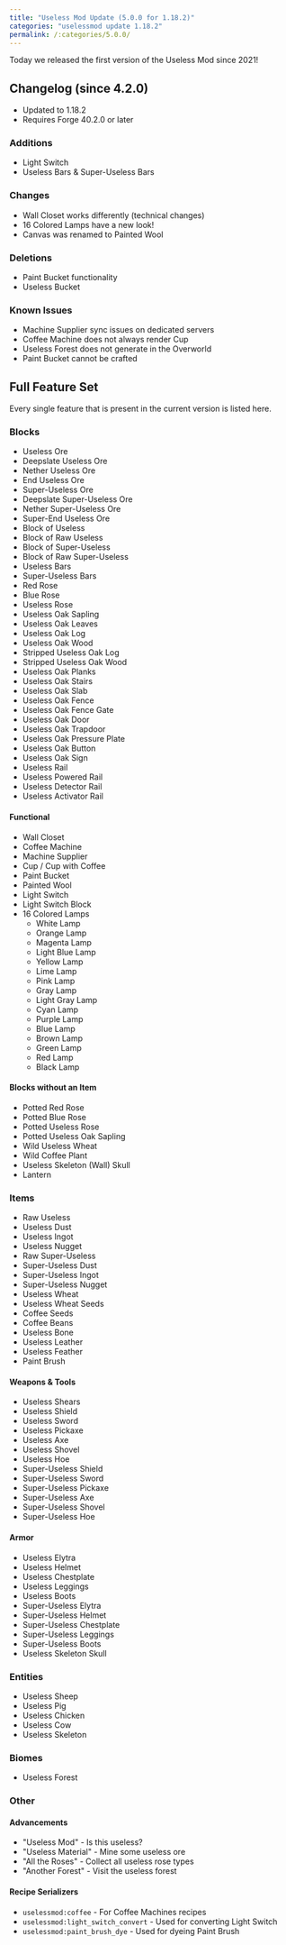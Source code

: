 ```yaml
---
title: "Useless Mod Update (5.0.0 for 1.18.2)"
categories: "uselessmod update 1.18.2"
permalink: /:categories/5.0.0/
---
```


Today we released the first version of the Useless Mod since 2021!

## Changelog (since 4.2.0)
- Updated to 1.18.2
- Requires Forge 40.2.0 or later

### Additions
- Light Switch
- Useless Bars & Super-Useless Bars

### Changes
- Wall Closet works differently (technical changes)
- 16 Colored Lamps have a new look!
- Canvas was renamed to Painted Wool

### Deletions
- Paint Bucket functionality
- Useless Bucket

### Known Issues
- Machine Supplier sync issues on dedicated servers
- Coffee Machine does not always render Cup
- Useless Forest does not generate in the Overworld
- Paint Bucket cannot be crafted

## Full Feature Set

Every single feature that is present in the current version is listed here.

### Blocks
- Useless Ore
- Deepslate Useless Ore
- Nether Useless Ore
- End Useless Ore
- Super-Useless Ore
- Deepslate Super-Useless Ore
- Nether Super-Useless Ore
- Super-End Useless Ore
- Block of Useless
- Block of Raw Useless
- Block of Super-Useless
- Block of Raw Super-Useless
- Useless Bars
- Super-Useless Bars
- Red Rose
- Blue Rose
- Useless Rose
- Useless Oak Sapling
- Useless Oak Leaves
- Useless Oak Log
- Useless Oak Wood
- Stripped Useless Oak Log
- Stripped Useless Oak Wood
- Useless Oak Planks
- Useless Oak Stairs
- Useless Oak Slab
- Useless Oak Fence
- Useless Oak Fence Gate
- Useless Oak Door
- Useless Oak Trapdoor
- Useless Oak Pressure Plate
- Useless Oak Button
- Useless Oak Sign
- Useless Rail
- Useless Powered Rail
- Useless Detector Rail
- Useless Activator Rail

#### Functional
- Wall Closet
- Coffee Machine
- Machine Supplier
- Cup / Cup with Coffee
- Paint Bucket
- Painted Wool
- Light Switch
- Light Switch Block
- 16 Colored Lamps
    - White Lamp
    - Orange Lamp
    - Magenta Lamp
    - Light Blue Lamp
    - Yellow Lamp
    - Lime Lamp
    - Pink Lamp
    - Gray Lamp
    - Light Gray Lamp
    - Cyan Lamp
    - Purple Lamp
    - Blue Lamp
    - Brown Lamp
    - Green Lamp
    - Red Lamp
    - Black Lamp

#### Blocks without an Item
- Potted Red Rose
- Potted Blue Rose
- Potted Useless Rose
- Potted Useless Oak Sapling
- Wild Useless Wheat
- Wild Coffee Plant
- Useless Skeleton (Wall) Skull
- Lantern

### Items
- Raw Useless
- Useless Dust
- Useless Ingot
- Useless Nugget
- Raw Super-Useless
- Super-Useless Dust
- Super-Useless Ingot
- Super-Useless Nugget
- Useless Wheat
- Useless Wheat Seeds
- Coffee Seeds
- Coffee Beans
- Useless Bone
- Useless Leather
- Useless Feather
- Paint Brush

#### Weapons & Tools
- Useless Shears
- Useless Shield
- Useless Sword
- Useless Pickaxe
- Useless Axe
- Useless Shovel
- Useless Hoe
- Super-Useless Shield
- Super-Useless Sword
- Super-Useless Pickaxe
- Super-Useless Axe
- Super-Useless Shovel
- Super-Useless Hoe

#### Armor
- Useless Elytra
- Useless Helmet
- Useless Chestplate
- Useless Leggings
- Useless Boots
- Super-Useless Elytra
- Super-Useless Helmet
- Super-Useless Chestplate
- Super-Useless Leggings
- Super-Useless Boots
- Useless Skeleton Skull

### Entities
- Useless Sheep
- Useless Pig
- Useless Chicken
- Useless Cow
- Useless Skeleton

### Biomes
- Useless Forest

### Other

#### Advancements
- "Useless Mod" - Is this useless?
- "Useless Material" - Mine some useless ore
- "All the Roses" - Collect all useless rose types
- "Another Forest" - Visit the useless forest

#### Recipe Serializers
- `uselessmod:coffee` - For Coffee Machines recipes
- `uselessmod:light_switch_convert` - Used for converting Light Switch
- `uselessmod:paint_brush_dye` - Used for dyeing Paint Brush